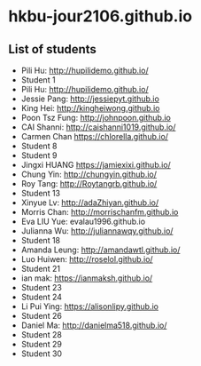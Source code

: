 # hkbu-jour2106.github.io

## List of students

* Pili Hu: http://hupilidemo.github.io/
* Student 1
* Pili Hu: http://hupilidemo.github.io/
* Jessie Pang: http://jessiepyt.github.io
* King Hei: http://kingheiwong.github.io
* Poon Tsz Fung: http://johnpoon.github.io
* CAI Shanni: http://caishanni1019.github.io/
* Carmen Chan https://chlorella.github.io/
* Student 8
* Student 9
* Jingxi HUANG https://jamiexixi.github.io/
* Chung Yin: http://chungyin.github.io/
* Roy Tang: http://Roytangrb.github.io/
* Student 13
* Xinyue Lv: http://adaZhiyan.github.io/
* Morris Chan: http://morrischanfm.github.io
* Eva LIU Yue: evalau1996.github.io  
* Julianna Wu: http://juliannawqy.github.io/
* Student 18
* Amanda Leung: http://amandawtl.github.io/
* Luo Huiwen: http://roselol.github.io/
* Student 21
* ian mak: https://ianmaksh.github.io/
* Student 23
* Student 24
* Li Pui Ying: https://alisonlipy.github.io
* Student 26
* Daniel Ma: http://danielma518.github.io/
* Student 28
* Student 29
* Student 30

